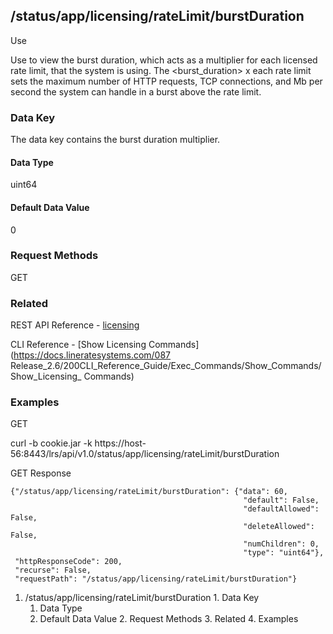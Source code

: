 ## /status/app/licensing/rateLimit/burstDuration

Use

Use to view the burst duration, which acts as a multiplier for each licensed
rate limit, that the system is using. The <burst_duration> x each rate limit
sets the maximum number of HTTP requests, TCP connections, and Mb per second
the system can handle in a burst above the rate limit.

### Data Key

The data key contains the burst duration multiplier.

#### Data Type

uint64

#### Default Data Value

0

### Request Methods

GET

### Related

REST API Reference -
[licensing](/087Release_2.6/250REST_API_Reference_Guide/config/licensing)

CLI Reference - [Show Licensing Commands](https://docs.lineratesystems.com/087
Release_2.6/200CLI_Reference_Guide/Exec_Commands/Show_Commands/Show_Licensing_
Commands)

### Examples

GET

curl -b cookie.jar -k
https://host-56:8443/lrs/api/v1.0/status/app/licensing/rateLimit/burstDuration

GET Response

    
    
    {"/status/app/licensing/rateLimit/burstDuration": {"data": 60,
                                                        "default": False,
                                                        "defaultAllowed": False,
                                                        "deleteAllowed": False,
                                                        "numChildren": 0,
                                                        "type": "uint64"},
     "httpResponseCode": 200,
     "recurse": False,
     "requestPath": "/status/app/licensing/rateLimit/burstDuration"}
    

  1. /status/app/licensing/rateLimit/burstDuration
    1. Data Key
      1. Data Type
      2. Default Data Value
    2. Request Methods
    3. Related
    4. Examples

